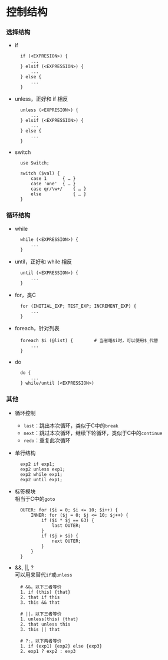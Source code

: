 # 控制结构
### 选择结构
* if

		if (<EXPRESION>) {
			...
		} elsif (<EXPRESSION>) {
			...
		} else {
			...
		}

* unless，正好和 if 相反

		unless (<EXPRESION>) {
			...
		} elsif (<EXPRESSION>) {
			...
		} else {
			...
		}

* switch

		use Switch;
		
		switch ($val) {
			case 1 		{ … }
			case 'one' 	{ … }
			case qr/\w+/	{ … }
			else			{ … }
		}

### 循环结构
* while

		while (<EXPRESSION>) {
			...
		}

* until，正好和 while 相反

		until (<EXPRESSION>) {
			...
		}

* for，类C

		for (INITIAL_EXP; TEST_EXP; INCREMENT_EXP) {
			...
		}

* foreach，针对列表

		foreach $i (@list) {		# 当省略$i时，可以使用$_代替
			...
		}
		
* do

		do {
			...
		} while/until (<EXPRESSION>)
		
### 其他
* 循环控制
	* `last`：跳出本次循环，类似于C中的`break`
	* `next`：跳过本次循环，继续下轮循环，类似于C中的`continue`
	* `redo`：重复此次循环
* 单行结构

		exp2 if exp1;
		exp2 unless exp1;
		exp2 while exp1;
		exp2 until exp1;

* 标签模块  
相当于C中的`goto`

		OUTER: for ($i = 0; $i <= 10; $i++) {
			INNER: for ($j = 0; $j <= 10; $j++) {
				if ($i * $j == 63) {
					last OUTER;
				} 
				if ($j > $i) {
					next OUTER;
				}
			}
		}


* &&, ||, ?  
可以用来替代`if`或`unless`

		# &&，以下三者等价
		1. if (this) {that}
		2. that if this
		3. this && that
		
		# ||，以下三者等价
		1. unless(this) {that}
		2. that unless this
		3. this || that
		
		# ?:，以下两者等价
		1. if (exp1) {exp2} else {exp3}
		2. exp1 ? exp2 : exp3
